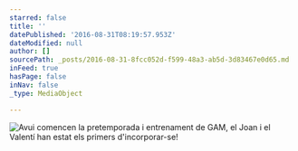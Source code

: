 ```yaml
---
starred: false
title: ''
datePublished: '2016-08-31T08:19:57.953Z'
dateModified: null
author: []
sourcePath: _posts/2016-08-31-8fcc052d-f599-48a3-ab5d-3d83467e0d65.md
inFeed: true
hasPage: false
inNav: false
_type: MediaObject

---
```

![Avui comencen la pretemporada i entrenament de GAM, el Joan i el Valentí han estat els primers d'incorporar-se! ](https://the-grid-user-content.s3-us-west-2.amazonaws.com/6076930f-4811-4a71-996f-7b5f879f3037.jpg)